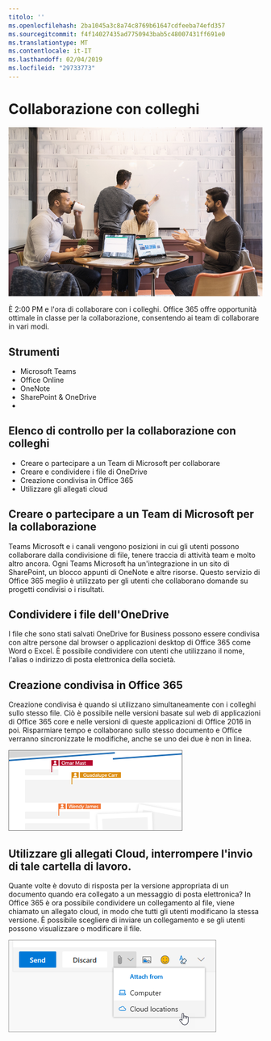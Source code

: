 ```yaml
---
titolo: ''
ms.openlocfilehash: 2ba1045a3c8a74c8769b61647cdfeeba74efd357
ms.sourcegitcommit: f4f14027435ad7750943bab5c48007431ff691e0
ms.translationtype: MT
ms.contentlocale: it-IT
ms.lasthandoff: 02/04/2019
ms.locfileid: "29733773"
---
```

# <a name="collaborating-with-colleagues"></a>Collaborazione con colleghi

![Dal lavoro visual](media/ditl_collab.png)

È 2:00 PM e l'ora di collaborare con i colleghi. Office 365 offre opportunità ottimale in classe per la collaborazione, consentendo ai team di collaborare in vari modi. 

## <a name="tools"></a>Strumenti
- Microsoft Teams
- Office Online
- OneNote
- SharePoint & OneDrive
- 
## <a name="checklist-for-collaborating-with-colleagues"></a>Elenco di controllo per la collaborazione con colleghi
- Creare o partecipare a un Team di Microsoft per collaborare
- Creare e condividere i file di OneDrive 
- Creazione condivisa in Office 365 
- Utilizzare gli allegati cloud

## <a name="create-or-join-a-microsoft-team-for-collaboration"></a>Creare o partecipare a un Team di Microsoft per la collaborazione

Teams Microsoft e i canali vengono posizioni in cui gli utenti possono collaborare dalla condivisione di file, tenere traccia di attività team e molto altro ancora. Ogni Teams Microsoft ha un'integrazione in un sito di SharePoint, un blocco appunti di OneNote e altre risorse. Questo servizio di Office 365 meglio è utilizzato per gli utenti che collaborano domande su progetti condivisi o i risultati. 

## <a name="share-files-from-your-onedrive"></a>Condividere i file dell'OneDrive
I file che sono stati salvati OneDrive for Business possono essere condivisa con altre persone dal browser o applicazioni desktop di Office 365 come Word o Excel. È possibile condividere con utenti che utilizzano il nome, l'alias o indirizzo di posta elettronica della società. 

## <a name="co-create-in-office-365"></a>Creazione condivisa in Office 365
Creazione condivisa è quando si utilizzano simultaneamente con i colleghi sullo stesso file. Ciò è possibile nelle versioni basate sul web di applicazioni di Office 365 core e nelle versioni di queste applicazioni di Office 2016 in poi.  Risparmiare tempo e collaborano sullo stesso documento e Office verranno sincronizzate le modifiche, anche se uno dei due è non in linea. 

![Autore CO in Word](media/ditl_coauth.png)

## <a name="use-cloud-attachments---stop-emailing-that-spreadsheet"></a>Utilizzare gli allegati Cloud, interrompere l'invio di tale cartella di lavoro.
Quante volte è dovuto di risposta per la versione appropriata di un documento quando era collegato a un messaggio di posta elettronica? In Office 365 è ora possibile condividere un collegamento al file, viene chiamato un allegato cloud, in modo che tutti gli utenti modificano la stessa versione.  È possibile scegliere di inviare un collegamento e se gli utenti possono visualizzare o modificare il file. 

![Oggetto Attachment cloud](media/ditl_cloudattach.png)

